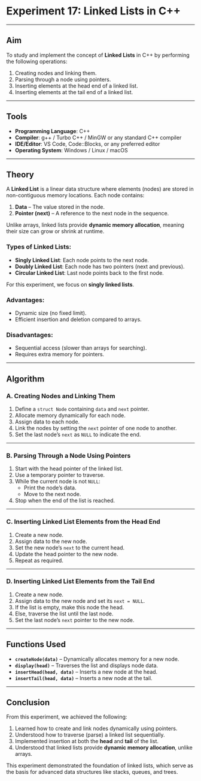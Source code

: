 # Experiment 17: Linked Lists in C++

---

## Aim
To study and implement the concept of **Linked Lists** in C++ by performing the following operations:  
1. Creating nodes and linking them.  
2. Parsing through a node using pointers.  
3. Inserting elements at the head end of a linked list.  
4. Inserting elements at the tail end of a linked list.  

---

## Tools
- **Programming Language**: C++  
- **Compiler**: g++ / Turbo C++ / MinGW or any standard C++ compiler  
- **IDE/Editor**: VS Code, Code::Blocks, or any preferred editor  
- **Operating System**: Windows / Linux / macOS  

---

## Theory
A **Linked List** is a linear data structure where elements (nodes) are stored in non-contiguous memory locations. Each node contains:  
1. **Data** – The value stored in the node.  
2. **Pointer (next)** – A reference to the next node in the sequence.  

Unlike arrays, linked lists provide **dynamic memory allocation**, meaning their size can grow or shrink at runtime.  

### Types of Linked Lists:
- **Singly Linked List**: Each node points to the next node.  
- **Doubly Linked List**: Each node has two pointers (next and previous).  
- **Circular Linked List**: Last node points back to the first node.  

For this experiment, we focus on **singly linked lists**.  

### Advantages:
- Dynamic size (no fixed limit).  
- Efficient insertion and deletion compared to arrays.  

### Disadvantages:
- Sequential access (slower than arrays for searching).  
- Requires extra memory for pointers.  

---

## Algorithm

### A. Creating Nodes and Linking Them
1. Define a `struct Node` containing `data` and `next` pointer.  
2. Allocate memory dynamically for each node.  
3. Assign data to each node.  
4. Link the nodes by setting the `next` pointer of one node to another.  
5. Set the last node’s `next` as `NULL` to indicate the end.  

---

### B. Parsing Through a Node Using Pointers
1. Start with the head pointer of the linked list.  
2. Use a temporary pointer to traverse.  
3. While the current node is not `NULL`:  
   - Print the node’s data.  
   - Move to the next node.  
4. Stop when the end of the list is reached.  

---

### C. Inserting Linked List Elements from the Head End
1. Create a new node.  
2. Assign data to the new node.  
3. Set the new node’s `next` to the current head.  
4. Update the head pointer to the new node.  
5. Repeat as required.  

---

### D. Inserting Linked List Elements from the Tail End
1. Create a new node.  
2. Assign data to the new node and set its `next = NULL`.  
3. If the list is empty, make this node the head.  
4. Else, traverse the list until the last node.  
5. Set the last node’s `next` pointer to the new node.  

---

## Functions Used
- **`createNode(data)`** – Dynamically allocates memory for a new node.  
- **`display(head)`** – Traverses the list and displays node data.  
- **`insertHead(head, data)`** – Inserts a new node at the head.  
- **`insertTail(head, data)`** – Inserts a new node at the tail.  

---

## Conclusion
From this experiment, we achieved the following:  
1. Learned how to create and link nodes dynamically using pointers.  
2. Understood how to traverse (parse) a linked list sequentially.  
3. Implemented insertion at both the **head** and **tail** of the list.  
4. Understood that linked lists provide **dynamic memory allocation**, unlike arrays.  

This experiment demonstrated the foundation of linked lists, which serve as the basis for advanced data structures like stacks, queues, and trees.  
